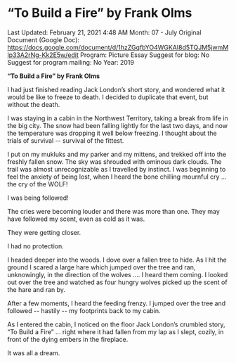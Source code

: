 # “To Build a Fire” by Frank Olms

Last Updated: February 21, 2021 4:48 AM
Month: 07 - July
Original Document (Google Doc): https://docs.google.com/document/d/1hzZGqfbYO4WGKAI8d5TQJM5jwmMlp33A2rNg-Kk2E5w/edit
Program: Picture Essay
Suggest for blog: No
Suggest for program mailing: No
Year: 2019

**“To Build a Fire” by Frank Olms**

I had just finished reading Jack London’s short story, and wondered what it would be like to freeze to death. I decided to duplicate that event, but without the death.

I was staying in a cabin in the Northwest Territory, taking a break from life in the big city. The snow had been falling lightly for the last two days, and now the temperature was dropping it well below freezing. I thought about the trials of survival -- survival of the fittest.

I put on my mukluks and my parker and my mittens, and trekked off into the freshly fallen snow. The sky was shrouded with ominous dark clouds. The trail was almost unrecognizable as I travelled by instinct. I was beginning to feel the anxiety of being lost, when I heard the bone chilling mournful cry … the cry of the WOLF!

I was being followed!

The cries were becoming louder and there was more than one. They may have followed my scent, even as cold as it was.

They were getting closer.

I had no protection.

I headed deeper into the woods. I dove over a fallen tree to hide. As I hit the ground I scared a large hare which jumped over the tree and ran, unknowingly, in the direction of the wolves …. I heard them coming. I looked out over the tree and watched as four hungry wolves picked up the scent of the hare and ran by.

After a few moments, I heard the feeding frenzy. I jumped over the tree and followed -- hastily -- my footprints back to my cabin.

As I entered the cabin, I noticed on the floor Jack London’s crumbled story, “To Build a Fire” … right where it had fallen from my lap as I slept, cozily, in front of the dying embers in the fireplace.

It was all a dream.